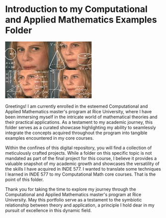 # Introduction to my Computational and Applied Mathematics Examples Folder

![image](CompMath.jpg)

Greetings! I am currently enrolled in the esteemed Computational and Applied Mathematics master's program at Rice University, where I have been immersing myself in the intricate world of mathematical theories and their practical applications. As a testament to my academic journey, this folder serves as a curated showcase highlighting my ability to seamlessly integrate the concepts acquired throughout the program into tangible examples encountered in my core courses.

Within the confines of this digital repository, you will find a collection of meticulously crafted projects. While a folder on this specific topic is not mandated as part of the final project for this course, I believe it provides a valuable snapshot of my academic growth and showcases the versatility of the skills I have acquired in INDE 577. I wanted to translate some techniques I learned in INDE 577 to my Computational Math core courses. That is the point of this folder. 

Thank you for taking the time to explore my journey through the Computational and Applied Mathematics master's program at Rice University. May this portfolio serve as a testament to the symbiotic relationship between theory and application, a principle I hold dear in my pursuit of excellence in this dynamic field.